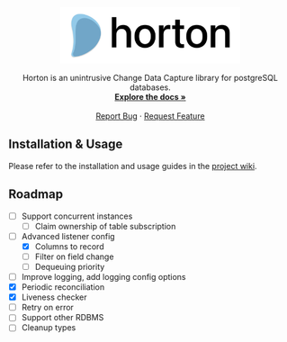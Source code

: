 <br />

<div align="center">
  <a href="https://github.com/fuchstim/horton">
    <img src="https://github.com/fuchstim/horton/raw/master/images/logo.png" alt="Logo" width="320" height="100">
  </a>
  
  <p align="center">
    Horton is an unintrusive Change Data Capture library for postgreSQL databases.
    <br />
    <a href="https://github.com/fuchstim/horton/wiki"><strong>Explore the docs »</strong></a>
    <br />
    <br />
    <a href="https://github.com/fuchstim/horton/issues">Report Bug</a>
    ·
    <a href="https://github.com/fuchstim/horton/issues">Request Feature</a>
  </p>
</div>

## Installation & Usage

Please refer to the installation and usage guides in the [project wiki](https://github.com/fuchstim/horton/wiki).

## Roadmap
- [ ] Support concurrent instances
  - [ ] Claim ownership of table subscription
- [ ] Advanced listener config
  - [x] Columns to record
  - [ ] Filter on field change
  - [ ] Dequeuing priority
- [ ] Improve logging, add logging config options
- [x] Periodic reconciliation
- [x] Liveness checker
- [ ] Retry on error
- [ ] Support other RDBMS
- [ ] Cleanup types
